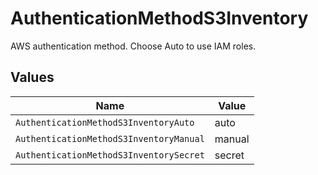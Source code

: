 # AuthenticationMethodS3Inventory

AWS authentication method. Choose Auto to use IAM roles.


## Values

| Name                                    | Value                                   |
| --------------------------------------- | --------------------------------------- |
| `AuthenticationMethodS3InventoryAuto`   | auto                                    |
| `AuthenticationMethodS3InventoryManual` | manual                                  |
| `AuthenticationMethodS3InventorySecret` | secret                                  |